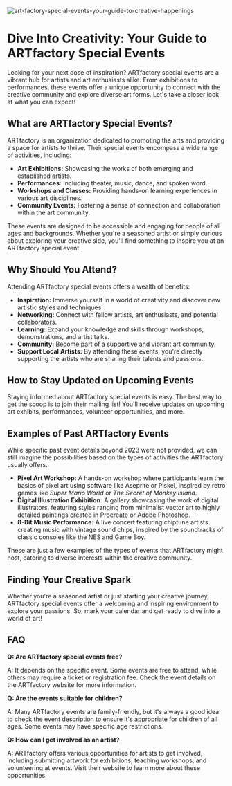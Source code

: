 ![art-factory-special-events-your-guide-to-creative-happenings](https://images.pexels.com/photos/12241102/pexels-photo-12241102.jpeg?auto=compress&cs=tinysrgb&fit=crop&h=627&w=1200)

# Dive Into Creativity: Your Guide to ARTfactory Special Events

Looking for your next dose of inspiration? ARTfactory special events are a vibrant hub for artists and art enthusiasts alike. From exhibitions to performances, these events offer a unique opportunity to connect with the creative community and explore diverse art forms. Let's take a closer look at what you can expect!

## What are ARTfactory Special Events?

ARTfactory is an organization dedicated to promoting the arts and providing a space for artists to thrive. Their special events encompass a wide range of activities, including:

*   **Art Exhibitions:** Showcasing the works of both emerging and established artists.
*   **Performances:** Including theater, music, dance, and spoken word.
*   **Workshops and Classes:** Providing hands-on learning experiences in various art disciplines.
*   **Community Events:** Fostering a sense of connection and collaboration within the art community.

These events are designed to be accessible and engaging for people of all ages and backgrounds. Whether you're a seasoned artist or simply curious about exploring your creative side, you'll find something to inspire you at an ARTfactory special event.

## Why Should You Attend?

Attending ARTfactory special events offers a wealth of benefits:

*   **Inspiration:** Immerse yourself in a world of creativity and discover new artistic styles and techniques.
*   **Networking:** Connect with fellow artists, art enthusiasts, and potential collaborators.
*   **Learning:** Expand your knowledge and skills through workshops, demonstrations, and artist talks.
*   **Community:** Become part of a supportive and vibrant art community.
*   **Support Local Artists:** By attending these events, you're directly supporting the artists who are sharing their talents and passions.

## How to Stay Updated on Upcoming Events

Staying informed about ARTfactory special events is easy. The best way to get the scoop is to join their mailing list! You'll receive updates on upcoming art exhibits, performances, volunteer opportunities, and more. 

## Examples of Past ARTfactory Events

While specific past event details beyond 2023 were not provided, we can still imagine the possibilities based on the types of activities the ARTfactory usually offers.

*   **Pixel Art Workshop:** A hands-on workshop where participants learn the basics of pixel art using software like Aseprite or Piskel, inspired by retro games like *Super Mario World* or *The Secret of Monkey Island*.
*   **Digital Illustration Exhibition:** A gallery showcasing the work of digital illustrators, featuring styles ranging from minimalist vector art to highly detailed paintings created in Procreate or Adobe Photoshop.
*   **8-Bit Music Performance:** A live concert featuring chiptune artists creating music with vintage sound chips, inspired by the soundtracks of classic consoles like the NES and Game Boy.

These are just a few examples of the types of events that ARTfactory might host, catering to diverse interests within the creative community.

## Finding Your Creative Spark

Whether you're a seasoned artist or just starting your creative journey, ARTfactory special events offer a welcoming and inspiring environment to explore your passions. So, mark your calendar and get ready to dive into a world of art!

## FAQ

**Q: Are ARTfactory special events free?**

A: It depends on the specific event. Some events are free to attend, while others may require a ticket or registration fee. Check the event details on the ARTfactory website for more information.

**Q: Are the events suitable for children?**

A: Many ARTfactory events are family-friendly, but it's always a good idea to check the event description to ensure it's appropriate for children of all ages. Some events may have specific age restrictions.

**Q: How can I get involved as an artist?**

A: ARTfactory offers various opportunities for artists to get involved, including submitting artwork for exhibitions, teaching workshops, and volunteering at events. Visit their website to learn more about these opportunities.
